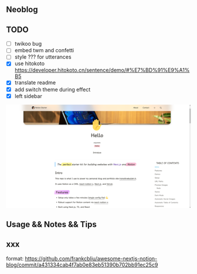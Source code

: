 ## Neoblog

## TODO

- [ ] twikoo bug
- [ ] embed twm and confetti
- [ ] style ??? for utterances
- [x] use hitokoto https://developer.hitokoto.cn/sentence/demo/#%E7%BD%91%E9%A1%B5
- [x] translate readme
- [x] add switch theme during effect
- [x] left sidebar

![showcase 1](./images/notion-1.png 'notion-1')

## Usage && Notes && Tips

## xxx

format: https://github.com/frankcbliu/awesome-nextjs-notion-blog/commit/a431334cab4f7ab0e83eb51390b702bb91ec25c9
